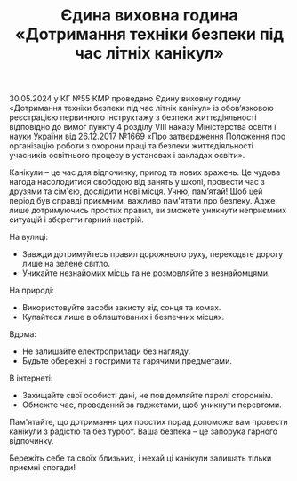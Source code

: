 ﻿---
title: Єдина виховна година «Дотримання техніки безпеки під час літніх канікул»
---

30.05.2024 у КГ №55 КМР проведено Єдину виховну годину «Дотримання техніки безпеки під час літніх канікул» із обов’язковою реєстрацією первинного інструктажу з безпеки життєдіяльності відповідно до вимог пункту 4 розділу VІІІ наказу Міністерства освіти і науки України від 26.12.2017 №1669 «Про затвердження Положення про організацію роботи з охорони праці та безпеки життєдіяльності учасників освітнього процесу в установах і закладах освіти».

Канікули – це час для відпочинку, пригод та нових вражень. Це чудова нагода насолодитися свободою від занять у школі, провести час з друзями та сім'єю, дослідити нові місця. Учню, пам’ятай! Щоб цей період був справді приємним, важливо пам'ятати про безпеку. Адже лише дотримуючись простих правил, ви зможете уникнути неприємних ситуацій і зберегти гарний настрій.

На вулиці:

- Завжди дотримуйтесь правил дорожнього руху, переходьте дорогу лише на зелене світло.
- Уникайте незнайомих місць та не розмовляйте з незнайомцями.

На природі:

- Використовуйте засоби захисту від сонця та комах.
- Купайтеся лише в облаштованих і безпечних місцях.

Вдома:

- Не залишайте електроприлади без нагляду.
- Будьте обережні з гострими та гарячими предметами.

В інтернеті:

- Захищайте свої особисті дані, не повідомляйте паролі стороннім.
- Обмежте час, проведений за гаджетами, щоб уникнути перевтоми.

Пам'ятайте, що дотримання цих простих порад допоможе вам провести канікули з радістю та без турбот. Ваша безпека – це запорука гарного відпочинку.

Бережіть себе та своїх близьких, і нехай ці канікули залишать тільки приємні спогади!

<slideshow />
